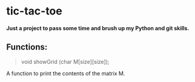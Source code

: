 # tic-tac-toe
#### Just a project to pass some time and brush up my Python and git skills.


## Functions:

> void showGrid (char M[size][size]);

A function to print the contents of the matrix M.
